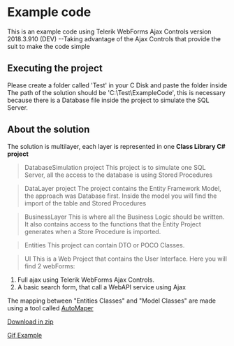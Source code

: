 # Example code
This is an example code using Telerik WebForms Ajax Controls version 2018.3.910 (DEV)
--Taking advantage of the Ajax Controls that provide the suit to make the code simple

## Executing the project
Please create a folder called 'Test' in your C Disk and paste the folder inside
The path of the solution should be 'C:\Test\ExampleCode', this is necessary because there is a Database file inside the project to simulate the SQL Server.


## About the solution
The solution is  multilayer, each layer is represented in one **Class Library C# project** 

> DatabaseSimulation project
This project is to simulate one SQL Server, all the access to the database is using Stored Procedures

> DataLayer project
The project contains the Entity Framework Model, the approach was Database first.
Inside the model you will find the import of the table and Stored Procedures

>BusinessLayer
This is where all the Business Logic should be written.
It also contains access to the functions that the Entity Project generates when a Store Procedure is imported.

>Entities
This project can contain DTO or POCO Classes.

>UI
This is a Web Project that contains the User Interface.
Here you will find 2 webForms:
1. Full ajax using Telerik WebForms Ajax Controls. 
2. A basic search form, that call a WebAPI service using Ajax


The mapping between "Entities Classes" and "Model Classes" are made using a tool called [AutoMaper](http://automapper.org/)

[Download in zip](https://drive.google.com/file/d/1uR3RcZW_AArGArsvlIZ3Ek5G0jdzN2MU/view?usp=sharing)

[Gif Example](https://drive.google.com/file/d/1oAQdslj4HJpIN11Dct1WxbWuE-mFxZ2X/view?usp=sharing)





